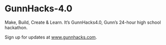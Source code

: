 # GunnHacks-4.0

Make, Build, Create & Learn. It’s GunnHacks4.0, Gunn’s 24-hour high school hackathon.

Sign up for updates at www.gunnhacks.com.